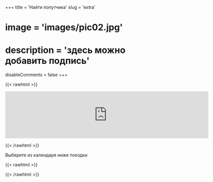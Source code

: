+++
title = 'Найти попутчика'
slug = 'extra'
# image = 'images/pic02.jpg'
# description = 'здесь можно добавить подпись'
disableComments = false
+++


{{< rawhtml >}}
<script src="https://yastatic.net/s3/frontend/forms/_/embed.js"></script><iframe src="https://forms.yandex.ru/cloud/6432870af47e7316f74a425d/?iframe=1" frameborder="0" name="ya-form-6432870af47e7316f74a425d" width="650"></iframe>
{{< /rawhtml >}}


Выберите из календаря ниже поездки

{{< rawhtml >}}
<div data-tockify-component="mini" data-tockify-calendar="testcalendar1111tqtq">
</div>
<script data-cfasync="false" data-tockify-script="embed" src="https://public.tockify.com/browser/embed.js">
</script>
{{< /rawhtml >}}
